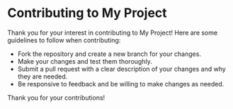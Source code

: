 # Contributing to My Project

Thank you for your interest in contributing to My Project! Here are some guidelines to follow when contributing:

- Fork the repository and create a new branch for your changes.
- Make your changes and test them thoroughly.
- Submit a pull request with a clear description of your changes and why they are needed.
- Be responsive to feedback and be willing to make changes as needed.

Thank you for your contributions!